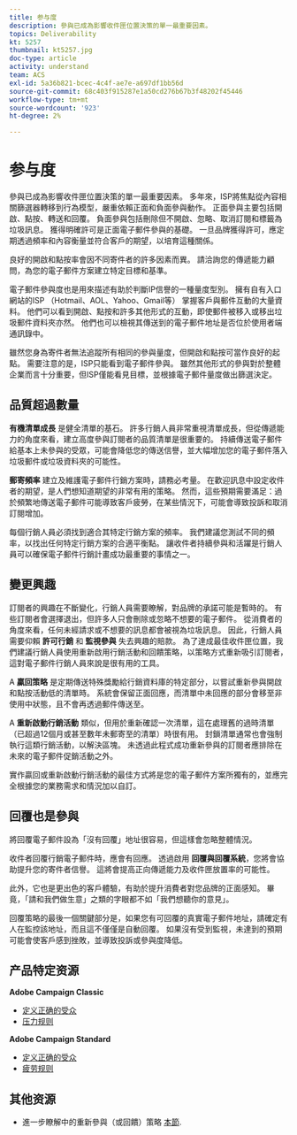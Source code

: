 ```yaml
---
title: 参与度
description: 參與已成為影響收件匣位置決策的單一最重要因素。
topics: Deliverability
kt: 5257
thumbnail: kt5257.jpg
doc-type: article
activity: understand
team: ACS
exl-id: 5a36b821-bcec-4c4f-ae7e-a697df1bb56d
source-git-commit: 68c403f915287e1a50cd276b67b3f48202f45446
workflow-type: tm+mt
source-wordcount: '923'
ht-degree: 2%

---
```


# 参与度

參與已成為影響收件匣位置決策的單一最重要因素。 多年來，ISP將焦點從內容相關篩選器轉移到行為模型，嚴重依賴正面和負面參與動作。 正面參與主要包括開啟、點按、轉送和回覆。 負面參與包括刪除但不開啟、忽略、取消訂閱和標籤為垃圾訊息。 獲得明確許可是正面電子郵件參與的基礎。 一旦品牌獲得許可，應定期透過頻率和內容衡量並符合客戶的期望，以培育這種關係。

良好的開啟和點按率會因不同寄件者的許多因素而異。 請洽詢您的傳遞能力顧問，為您的電子郵件方案建立特定目標和基準。

電子郵件參與度也是用來描述有助於判斷IP信譽的一種量度型別。 擁有自有入口網站的ISP （Hotmail、AOL、Yahoo、Gmail等） 掌握客戶與郵件互動的大量資料。 他們可以看到開啟、點按和許多其他形式的互動，即使郵件被移入或移出垃圾郵件資料夾亦然。 他們也可以檢視其傳送到的電子郵件地址是否位於使用者端通訊錄中。

雖然您身為寄件者無法追蹤所有相同的參與量度，但開啟和點按可當作良好的起點。 需要注意的是，ISP只能看到電子郵件參與。 雖然其他形式的參與對於整體企業而言十分重要，但ISP僅能看見目標，並根據電子郵件量度做出篩選決定。

## 品質超過數量

**有機清單成長** 是健全清單的基石。 許多行銷人員非常重視清單成長，但從傳遞能力的角度來看，建立高度參與訂閱者的品質清單是很重要的。 持續傳送電子郵件給基本上未參與的受眾，可能會降低您的傳送信譽，並大幅增加您的電子郵件落入垃圾郵件或垃圾資料夾的可能性。

**郵寄頻率** 建立及維護電子郵件行銷方案時，請務必考量。 在歡迎訊息中設定收件者的期望，是人們想知道期望的非常有用的策略。 然而，這些預期需要滿足：過於頻繁地傳送電子郵件可能導致客戶疲勞，在某些情況下，可能會導致投訴和取消訂閱增加。

每個行銷人員必須找到適合其特定行銷方案的頻率。 我們建議您測試不同的頻率，以找出任何特定行銷方案的合適平衡點。 讓收件者持續參與和活躍是行銷人員可以確保電子郵件行銷計畫成功最重要的事情之一。

## 變更興趣

訂閱者的興趣在不斷變化，行銷人員需要瞭解，對品牌的承諾可能是暫時的。 有些訂閱者會選擇退出，但許多人只會刪除或忽略不想要的電子郵件。 從消費者的角度來看，任何未經請求或不想要的訊息都會被視為垃圾訊息。 因此，行銷人員需要仰賴 **許可行銷** 和 **監視參與** 失去興趣的賠款。 為了達成最佳收件匣位置，我們建議行銷人員使用重新啟用行銷活動和回饋策略，以策略方式重新吸引訂閱者，這對電子郵件行銷人員來說是很有用的工具。

A **贏回策略** 是定期傳送特殊獎勵給行銷資料庫的特定部分，以嘗試重新參與開啟和點按活動低的清單時。 系統會保留正面回應，而清單中未回應的部分會移至非使用中狀態，且不會再透過郵件傳送至。

A **重新啟動行銷活動** 類似，但用於重新確認一次清單，這在處理舊的過時清單（已超過12個月或甚至數年未郵寄至的清單）時很有用。 封鎖清單通常也會強制執行這類行銷活動，以解決區塊。 未透過此程式成功重新參與的訂閱者應排除在未來的電子郵件促銷活動之外。

實作贏回或重新啟動行銷活動的最佳方式將是您的電子郵件方案所獨有的，並應完全根據您的業務需求和情況加以自訂。

## 回覆也是參與

將回覆電子郵件設為「沒有回覆」地址很容易，但這樣會忽略整體情況。

收件者回覆行銷電子郵件時，應會有回應。 透過啟用 **回覆與回覆系統**，您將會協助提升您的寄件者信譽。 這將會提高正向傳遞能力及收件匣放置率的可能性。

此外，它也是更出色的客戶體驗，有助於提升消費者對您品牌的正面感知。 畢竟，「請和我們做生意」之類的字眼都不如「我們想聽你的意見」。

回覆策略的最後一個關鍵部分是，如果您有可回覆的真實電子郵件地址，請確定有人在監控該地址，而且這不僅僅是自動回覆。 如果沒有受到監視，未達到的預期可能會使客戶感到挫敗，並導致投訴或參與度降低。

## 产品特定资源

**Adobe Campaign Classic**

* [定义正确的受众](https://experienceleague.adobe.com/docs/campaign-standard/using/communication-channels/delivery-bestpractices/define-the-right-audience.html#communication-channels)
* [压力规则](https://experienceleague.adobe.com/docs/campaign-classic/using/orchestrating-campaigns/campaign-optimization/pressure-rules.html)

**Adobe Campaign Standard**

* [定义正确的受众](https://experienceleague.adobe.com/docs/campaign-standard/using/communication-channels/delivery-bestpractices/define-the-right-audience.html)
* [疲劳规则](https://experienceleague.adobe.com/docs/campaign-standard/using/testing-and-sending/working-with-typology-rules/fatigue-rules.html)

## 其他资源

* 進一步瞭解中的重新參與（或回饋）策略 [本節](/help/additional-resources/re-engagement.md).
